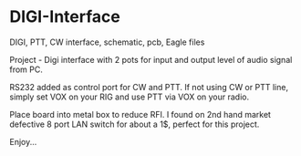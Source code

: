 # DIGI-Interface
DIGI, PTT, CW interface, schematic, pcb, Eagle files

Project - Digi interface with 2 pots for input and output level of audio signal from PC.

RS232 added as control port for CW and PTT. If not using CW or PTT line, simply set VOX on your RIG and use PTT via VOX on your radio.

Place board into metal box to reduce RFI. I found on 2nd hand market defective 8 port LAN switch for about a 1$, perfect for this project.

Enjoy...
